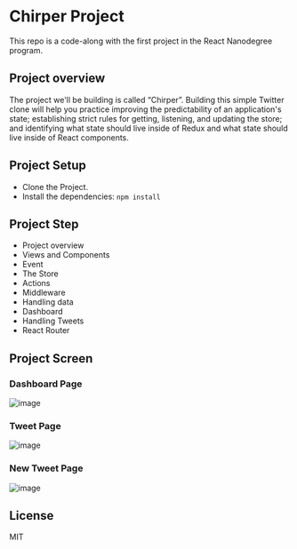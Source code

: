 # Chirper Project

This repo is a code-along with the first project in the React Nanodegree program.

## Project overview

The project we'll be building is called “Chirper”. Building this simple Twitter clone will help you practice improving the predictability of an application's state; establishing strict rules for getting, listening, and updating the store; and identifying what state should live inside of Redux and what state should live inside of React components.

## Project Setup

- Clone the Project.
- Install the dependencies: `npm install`

## Project Step
- Project overview
- Views and Components
- Event
- The Store
- Actions
- Middleware
- Handling data
- Dashboard
- Handling Tweets
- React Router
## Project Screen
### Dashboard Page
![image](https://github.com/mahateee/React-Redux-Chirper/assets/76887619/db7f4aca-e7cf-4420-bcc8-23859762668d)
### Tweet Page
![image](https://github.com/mahateee/React-Redux-Chirper/assets/76887619/81fc0f54-84e7-4d64-8809-1e766a6f5fe3)
### New Tweet Page
![image](https://github.com/mahateee/React-Redux-Chirper/assets/76887619/14e98206-3afe-43ca-9c53-b7221e238ba5)

## License

MIT

